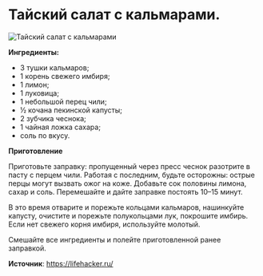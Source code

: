 # Тайский салат с кальмарами.

![Тайский салат с кальмарами](/images/Kulinar/Salad/tay-salat-kalmar.jpg 'Тайский салат с кальмарами')

**Ингредиенты:**

- 3 тушки кальмаров;
- 1 корень свежего имбиря;
- 1 лимон;
- 1 луковица;
- 1 небольшой перец чили;
- ½ кочана пекинской капусты;
- 2 зубчика чеснока;
- 1 чайная ложка сахара;
- соль по вкусу.

**Приготовление**

Приготовьте заправку: пропущенный через пресс чеснок разотрите в пасту с перцем чили. Работая с последним, будьте осторожны: острые перцы могут вызвать ожог на коже. Добавьте сок половины лимона, сахар и соль. Перемешайте и дайте заправке постоять 10–15 минут.

В это время отварите и порежьте кольцами кальмаров, нашинкуйте капусту, очистите и порежьте полукольцами лук, покрошите имбирь. Если нет свежего корня имбиря, используйте молотый.

Смешайте все ингредиенты и полейте приготовленной ранее заправкой.

**Источник**: https://lifehacker.ru/
